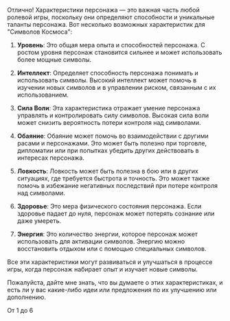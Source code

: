 Отлично! Характеристики персонажа — это важная часть любой ролевой игры, поскольку они определяют способности и уникальные таланты персонажа. Вот несколько возможных характеристик для "Символов Космоса":

1. **Уровень**: Это общая мера опыта и способностей персонажа. С ростом уровня персонаж становится сильнее и может использовать более мощные символы.

2. **Интеллект**: Определяет способность персонажа понимать и использовать символы. Высокий интеллект может помочь в изучении новых символов и в управлении риском, связанным с их использованием.

3. **Сила Воли**: Эта характеристика отражает умение персонажа управлять и контролировать силу символов. Высокая сила воли может снизить вероятность потери контроля над символами.

4. **Обаяние**: Обаяние может помочь во взаимодействии с другими расами и персонажами. Это может быть полезно при торговле, дипломатии или при попытках убедить других действовать в интересах персонажа.

5. **Ловкость**: Ловкость может быть полезна в бою или в других ситуациях, где требуется быстрота и точность. Это может также помочь в избежание негативных последствий при потере контроля над символами.

6. **Здоровье**: Это мера физического состояния персонажа. Если здоровье падает до нуля, персонаж может потерять сознание или даже умереть.

7. **Энергия**: Это количество энергии, которое персонаж может использовать для активации символов. Энергию можно восстановить отдыхом или с помощью специальных символов.

Все эти характеристики могут развиваться и улучшаться в процессе игры, когда персонаж набирает опыт и изучает новые символы.

Пожалуйста, дайте мне знать, что вы думаете о этих характеристиках, и есть ли у вас какие-либо идеи или предложения по их улучшению или дополнению.

От 1 до 6
